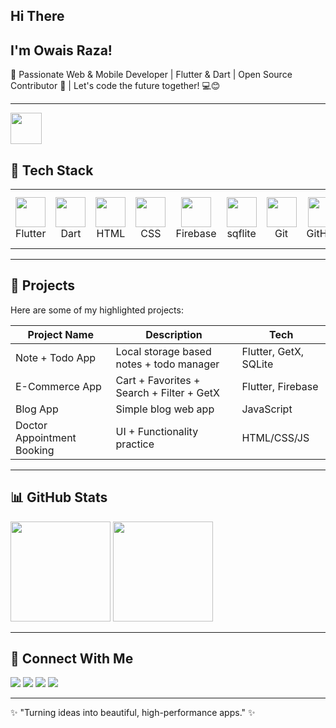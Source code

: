 <h2>Hi There</h2>
<h2> I'm Owais Raza! </h2>

🚀 Passionate Web & Mobile Developer | Flutter & Dart | Open Source Contributor 🌟 | Let's code the future together! 💻😊

---


<img src="https://github.com/user-attachments/assets/38d525e1-48e2-4a4d-baa5-2ddb365737af" width="50"/>

## 🔧 Tech Stack
<div align="left">
  <table>
    <tr>
      <td align="center"><img src="https://cdn.jsdelivr.net/gh/devicons/devicon/icons/flutter/flutter-original.svg" width="48"/><br/>Flutter</td>
      <td align="center"><img src="https://cdn.jsdelivr.net/gh/devicons/devicon/icons/dart/dart-original.svg" width="48"/><br/>Dart</td>
      <td align="center"><img src="https://cdn.jsdelivr.net/gh/devicons/devicon/icons/html5/html5-original.svg" width="48"/><br/>HTML</td>
      <td align="center"><img src="https://cdn.jsdelivr.net/gh/devicons/devicon/icons/css3/css3-original.svg" width="48"/><br/>CSS</td>
      <td align="center"><img src="https://cdn.jsdelivr.net/gh/devicons/devicon/icons/firebase/firebase-plain.svg" width="48"/><br/>Firebase</td>
      <td align="center"><img src="https://cdn.jsdelivr.net/gh/devicons/devicon/icons/sqlite/sqlite-original.svg" width="48"/><br/>sqflite</td>
      <td align="center"><img src="https://cdn.jsdelivr.net/gh/devicons/devicon/icons/git/git-original.svg" width="48"/><br/>Git</td>
      <td align="center"><img src="https://cdn.jsdelivr.net/gh/devicons/devicon/icons/github/github-original.svg" width="48"/><br/>GitHub</td>
      <td align="center"><img src="https://cdn.jsdelivr.net/gh/devicons/devicon/icons/vscode/vscode-original.svg" width="48"/><br/>VS Code</td>
      <td align="center"><img src="https://cdn.jsdelivr.net/gh/devicons/devicon/icons/androidstudio/androidstudio-original.svg" width="48"/><br/>Android Studio</td>
    </tr>
  </table>
</div>

---

## 🚀 Projects
Here are some of my highlighted projects:

| Project Name | Description | Tech |
|--------------|-------------|------|
| Note + Todo App | Local storage based notes + todo manager | Flutter, GetX, SQLite |
| E-Commerce App | Cart + Favorites + Search + Filter + GetX | Flutter, Firebase |
| Blog App | Simple blog web app | JavaScript |
| Doctor Appointment Booking | UI + Functionality practice | HTML/CSS/JS |

---

## 📊 GitHub Stats
<p align="left">
  <img src="https://github-readme-stats.vercel.app/api?username=OwaisRaza1941&show_icons=true&theme=tokyonight&count_private=true" height="160"/>
  <img src="https://github-readme-stats.vercel.app/api/top-langs/?username=OwaisRaza1941&layout=compact&theme=tokyonight" height="160"/>
</p>

---

## 🤝 Connect With Me
<p align="left">
  <a href="https://github.com/OwaisRaza1941"><img src="https://img.shields.io/badge/GitHub-171515?style=for-the-badge&logo=github&logoColor=white"/></a>
  <a href="https://www.linkedin.com/in/owais-raza-47273a347"><img src="https://img.shields.io/badge/LinkedIn-0077b5?style=for-the-badge&logo=linkedin&logoColor=white"/></a>
  <a href="https://facebook.com/FlutterWithOwaisRaza"><img src="https://img.shields.io/badge/Facebook-1877F2?style=for-the-badge&logo=facebook&logoColor=white"/></a>
  <a href="mailto:owaisraza55670@gmail.com"><img src="https://img.shields.io/badge/Email-D14836?style=for-the-badge&logo=gmail&logoColor=white"/></a>
</p>

---

✨ "Turning ideas into beautiful, high-performance apps." ✨